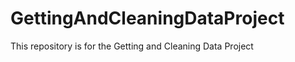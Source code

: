 GettingAndCleaningDataProject
=============================

This repository is for the Getting and Cleaning Data Project
